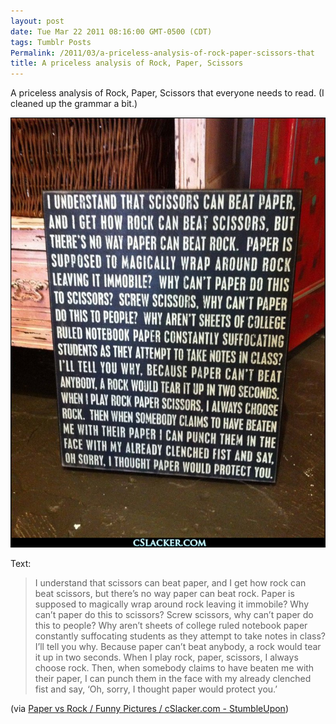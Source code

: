 ```yaml
---
layout: post
date: Tue Mar 22 2011 08:16:00 GMT-0500 (CDT)
tags: Tumblr Posts
Permalink: /2011/03/a-priceless-analysis-of-rock-paper-scissors-that
title: A priceless analysis of Rock, Paper, Scissors
---
```


A priceless analysis of Rock, Paper, Scissors that everyone needs to read. (I cleaned up the grammar a bit.)

![](/public/assets/tumblr/tumblr_lignjwPxJx1qa4klho1_1280.jpg)

Text:

> I understand that scissors can beat paper, and I get how rock can beat scissors, but there’s no way paper can beat rock. Paper is supposed to magically wrap around rock leaving it immobile? Why can’t paper do this to scissors? Screw scissors, why can’t paper do this to people? Why aren’t sheets of college ruled notebook paper constantly suffocating students as they attempt to take notes in class? I’ll tell you why. Because paper can’t beat anybody, a rock would tear it up in two seconds. When I play rock, paper, scissors, I always choose rock. Then, when somebody claims to have beaten me with their paper, I can punch them in the face with my already clenched fist and say, ‘Oh, sorry, I thought paper would protect you.’

(via [Paper vs Rock / Funny Pictures / cSlacker.com - StumbleUpon](http://www.stumbleupon.com/su/4ucHM1/www.cslacker.com/images/funny/signs/billboards/paper_vs_rock/))
